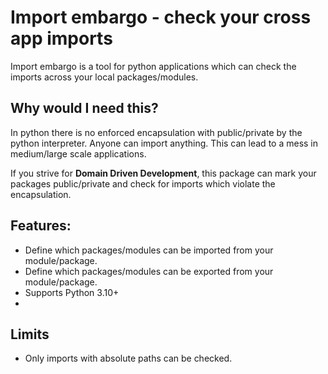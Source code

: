 # Import embargo - check your cross app imports

Import embargo is a tool for python applications which can check the imports across your local
packages/modules.

## Why would I need this?

In python there is no enforced encapsulation with public/private by the python interpreter. Anyone can import anything.
This can lead to a mess in medium/large scale applications.

If you strive for **Domain Driven Development**, this package can mark your packages public/private and check for imports which violate the encapsulation.

## Features:

- Define which packages/modules can be imported from your module/package.
- Define which packages/modules can be exported from your module/package.
- Supports Python 3.10+
-

## Limits

- Only imports with absolute paths can be checked.
